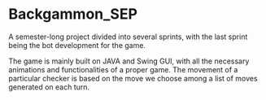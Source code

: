# Backgammon_SEP

A semester-long project divided into several sprints, with the last sprint being the bot development for the game. 

The game is mainly built on JAVA and Swing GUI, with all the necessary animations and functionalities of a proper game.
The movement of a particular checker is based on the move we choose among a list of moves generated on each turn.


